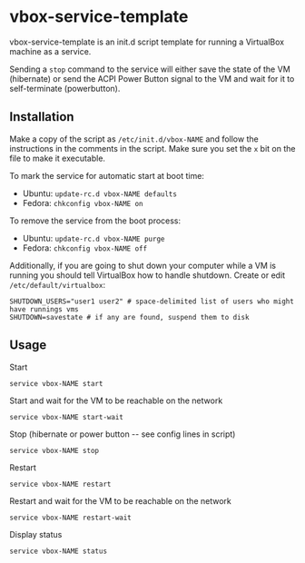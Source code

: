 # vbox-service-template

vbox-service-template is an init.d script template for running a VirtualBox machine as a service.

Sending a `stop` command to the service will either save the state of the VM (hibernate) or send the ACPI Power Button signal to the VM and wait for it to self-terminate (powerbutton).

## Installation

Make a copy of the script as `/etc/init.d/vbox-NAME` and follow the instructions in the comments in the script. Make sure you set the `x` bit on the file to make it executable.

To mark the service for automatic start at boot time:

* Ubuntu: `update-rc.d vbox-NAME defaults`
* Fedora: `chkconfig vbox-NAME on`

To remove the service from the boot process:

* Ubuntu: `update-rc.d vbox-NAME purge`
* Fedora: `chkconfig vbox-NAME off`

Additionally, if you are going to shut down your computer while a VM is running you should tell VirtualBox how to handle shutdown. Create or edit `/etc/default/virtualbox`:

    SHUTDOWN_USERS="user1 user2" # space-delimited list of users who might have runnings vms
    SHUTDOWN=savestate # if any are found, suspend them to disk

## Usage

Start

    service vbox-NAME start

Start and wait for the VM to be reachable on the network

    service vbox-NAME start-wait

Stop (hibernate or power button -- see config lines in script)

    service vbox-NAME stop

Restart

    service vbox-NAME restart

Restart and wait for the VM to be reachable on the network

    service vbox-NAME restart-wait

Display status

    service vbox-NAME status
